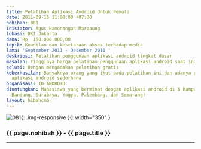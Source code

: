 ```yaml
---
title: Pelatihan Aplikasi Android Untuk Pemula
date: 2011-09-16 11:08:00 +07:00
nohibah: 081
inisiator: Agus Hamonangan Marpaung
lokasi: DKI Jakarta
dana: Rp  150.000.000,00
topik: Keadilan dan kesetaraan akses terhadap media
lama: 'September 2011 - Desember 2011 '
deskripsi: Pelatihan penggunaan aplikasi android tingkat dasar
masalah: Tingginya harga pelatihan penggunaan aplikasi android saat ini
solusi: Dengan mengadakan pelatihan gratis
keberhasilan: Banyaknya orang yang ikut pada pelatihan ini dan adanya pengembangan
  aplikasi android sederhana
organisasi: ID-ANDROID
diuntungkan: Mahasiswa yang berminat dengan aplikasi android di 6 Kampus (Jakarta,
  Bandung, Surabaya, Yogya, Palembang, dan Semarang)
layout: hibahcmb
---
```


![081](/static/img/hibahcmb/081.png){: .img-responsive }{: width="350" }

### {{ page.nohibah }} - {{ page.title }}

---
